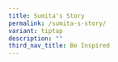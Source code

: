 ```yaml
---
title: Sumita's Story
permalink: /sumita-s-story/
variant: tiptap
description: ""
third_nav_title: Be Inspired
---
```

